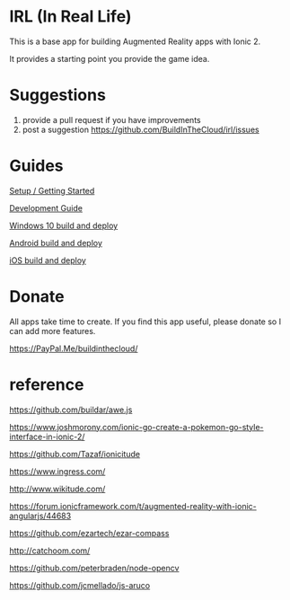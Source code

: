 # IRL (In Real Life)
This is a base app for building Augmented Reality apps with Ionic 2.

It provides a starting point you provide the game idea.

# Suggestions
1. provide a pull request if you have improvements
2. post a suggestion https://github.com/BuildInTheCloud/irl/issues

# Guides
[Setup / Getting Started](SETUP.md)

[Development Guide](DEV.md)

[Windows 10 build and deploy](WINDOWS10.md)

[Android build and deploy](ANDROID.md)

[iOS build and deploy](IOS.md)

# Donate
All apps take time to create. If you find this app useful, please donate so I can add more features.

https://PayPal.Me/buildinthecloud/

# reference
https://github.com/buildar/awe.js

https://www.joshmorony.com/ionic-go-create-a-pokemon-go-style-interface-in-ionic-2/

https://github.com/Tazaf/ionicitude

https://www.ingress.com/

http://www.wikitude.com/

https://forum.ionicframework.com/t/augmented-reality-with-ionic-angularjs/44683

https://github.com/ezartech/ezar-compass

http://catchoom.com/

https://github.com/peterbraden/node-opencv

https://github.com/jcmellado/js-aruco



